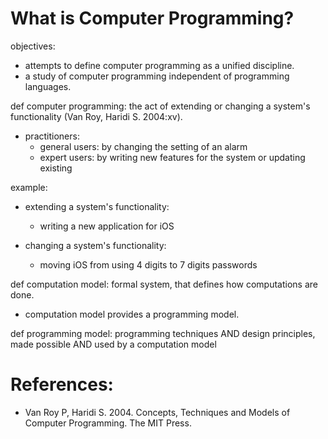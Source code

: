 # What is Computer Programming?
objectives:
* attempts to define computer programming as a unified discipline.
* a study of computer programming independent of programming languages.

def computer programming: the act of extending or
                    changing a system's functionality (Van Roy, Haridi S. 2004:xv).
* practitioners:
   * general users: by changing the setting of an alarm
   * expert users: by writing new features for the system or updating existing


example:
* extending a system's functionality:
   * writing a new application for iOS

* changing a system's functionality:
   * moving iOS from using 4 digits to 7 digits passwords

def computation model: formal system, that defines how computations are done.
* computation model provides a programming model.

def programming model: programming techniques AND design principles,
                            made possible AND used by a computation model

# References:
* Van Roy P, Haridi S. 2004. Concepts, Techniques and Models of Computer Programming. The MIT Press.

